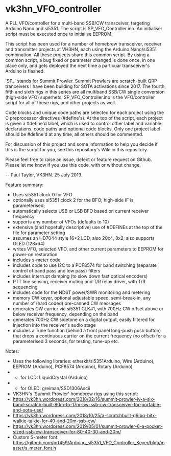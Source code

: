 # vk3hn_VFO_controller
A PLL VFO/controller for a multi-band SSB/CW transceiver, targeting Arduino Nano and si5351. The script is SP_VFO_Controller.ino. An initialiser script must be executed once to initialise EEPROM. 

This script has been used for a number of homebrew transceiver, receiver and transmitter projects at VH3HN, each using the Arduino Nano/si5351 combination.  All these projects share this common script.  By using a common script, a bug fixed or parameter changed is done once, in one place only, and gets deployed the next time a particuar transceiver's Arduino is flashed.  

'SP_' stands for Summit Prowler.  Summit Prowlers are scratch-built QRP tranceivers I have been building for SOTA activations since 2017.  The fourth, fifth and sixth rigs in this series are all multiband SSB/CW single conversion (high-side VFO) superhets.  SP_VFO_Controller.ino is the VFO/controller script for all of these rigs, and other projects as well.    

Code blocks and unique code paths are selected for each project using the C preprocessor directives (#define's). At the top of the script, each project is given a #define'd label, which is used to control other label and variable declarations, code paths and optional code blocks.  Only one project label should be #define'd at any time, all others should be commented.       

For discussion of this project and some information to help you decide if this is the script for you, see this repository's Wiki in this repository.

Please feel free to raise an issue, defect or feature request on Github.  Please let me know if you use this code, with or without change. 

 -- Paul Taylor, VK3HN.  25 July 2019.

Feature summary:
* Uses si5351 clock 0 for VFO 
* optionally uses si5351 clock 2 for the BFO; high-side IF is parameterised; 
* automatically selects USB or LSB BFO based on current receiver frequency
* supports any number of VFOs (defaults to 10)
* extensive (and hopefully descriptive) use of #DEFINEs at the top of the file for parameter setting 
* assumes an HD7044 style 16*2 LCD, also 20x4, 8x2; also supports OLED (128x64)
* writes VFO, selected VFO, and other current parameters to EEPROM for power-on restoration 
* includes s-meter code 
* includes code to use I2C to a PCF8574 for band switching (separate control of band pass and low pass) filters
* includes interrupt damping (to slow down fast optical encoders)
* PTT line sensing, receiver muting and T/R relay driver, with T/R sequencing  
* includes code for the ND6T power/SWR monitoring and metering  
* memory CW keyer, optional adjustable speed, semi-break-in, any number of (hard coded) pre-canned CW messages
* generates CW carrier via si5351 CLK#1, with 700Hz CW offset above or below receiver frequency, depending on the band
* generates 700Hz CW sidetone on a digital output, easily filtered for injection into the receiver's audio stage
* includes a Tune function (behind a front panel long-push push button) that drops a continuous carrier on the current frequency (no offset) for a parameterised 3 seconds, for testing, tune-up etc.   

Notes:
* Uses the following libraries: etherkit/si5351Arduino, Wire (Arduino), EEPROM (Arduino), PCF8574 (Arduino), Rotary (Arduino) 
*  - for LCD: LiquidCrystal (Arduino)
*  - for OLED: greiman/SSD1306Ascii
* VK3HN's 'Summit Prowler' homebrew rigs using this script: 
*  https://vk3hn.wordpress.com/2018/02/16/summit-prowler-iv-a-six-band-scratch-built-80m-to-17m-5w-ssb-cw-transceiver-for-portable-and-sota-use/ 
*  https://vk3hn.wordpress.com/2018/10/25/a-scratchbuilt-g6lbq-bitx-walkie-talkie-for-40-and-20m-ssb-cw/ 
*  https://vk3hn.wordpress.com/2019/05/01/summit-prowler-6-a-pocket-sized-ssb-cw-transceiver-for-80-40-30-and-20m/ 
* Custom S-meter font: https://github.com/prt459/Arduino_si5351_VFO_Controller_Keyer/blob/master/s_meter_font.h
